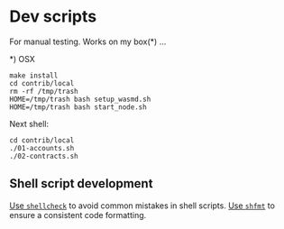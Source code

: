 # Dev scripts
For manual testing. Works on my box(*) ...


*) OSX

```
make install
cd contrib/local
rm -rf /tmp/trash
HOME=/tmp/trash bash setup_wasmd.sh
HOME=/tmp/trash bash start_node.sh
```

Next shell:

```
cd contrib/local
./01-accounts.sh
./02-contracts.sh
```

## Shell script development

[Use `shellcheck`](https://www.shellcheck.net/) to avoid common mistakes in shell scripts.
[Use `shfmt`](https://github.com/mvdan/sh) to ensure a consistent code formatting.
